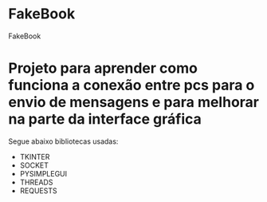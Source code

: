 # FakeBook
FakeBook

<h1> Projeto para aprender como funciona a conexão entre pcs para o envio de mensagens e para melhorar na parte da interface gráfica</h1>

<p> Segue abaixo bibliotecas usadas:</p>
<ul>
  <li>
    TKINTER
  </li>
  <li>
    SOCKET
  </li>
  <li>
    PYSIMPLEGUI
  </li>
  <li>
    THREADS
  </li>
  <li>
    REQUESTS
  </li>
</ul>

